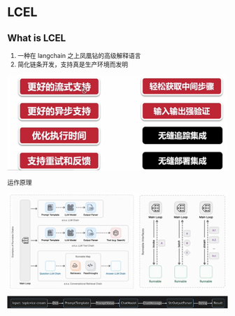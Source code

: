 # LCEL

## What is LCEL

1. 一种在 langchain 之上凤凰钻的高级解释语言
2. 简化链条开发，支持真是生产环境而发明

![alt text](../images/lcel-langchain.png)

运作原理

![alt text](../images/lcel-yuanli.png)

![alt text](../images/lcel01.png)


